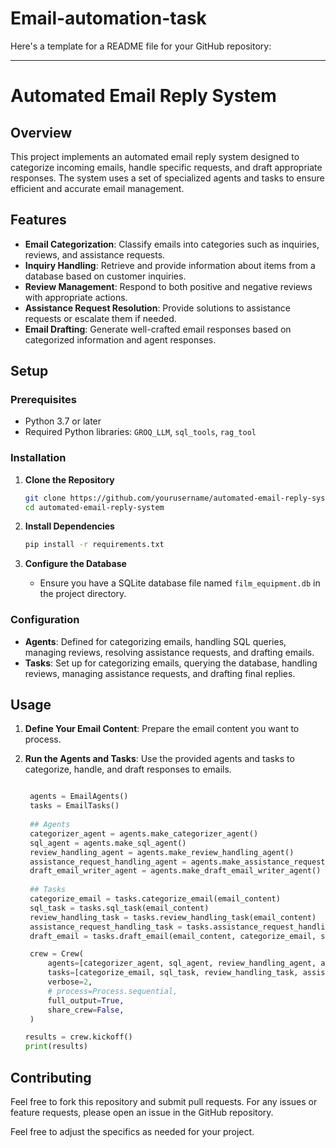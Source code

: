 # Email-automation-task
Here's a template for a README file for your GitHub repository:

---

# Automated Email Reply System

## Overview

This project implements an automated email reply system designed to categorize incoming emails, handle specific requests, and draft appropriate responses. The system uses a set of specialized agents and tasks to ensure efficient and accurate email management.

## Features

- **Email Categorization**: Classify emails into categories such as inquiries, reviews, and assistance requests.
- **Inquiry Handling**: Retrieve and provide information about items from a database based on customer inquiries.
- **Review Management**: Respond to both positive and negative reviews with appropriate actions.
- **Assistance Request Resolution**: Provide solutions to assistance requests or escalate them if needed.
- **Email Drafting**: Generate well-crafted email responses based on categorized information and agent responses.

## Setup

### Prerequisites

- Python 3.7 or later
- Required Python libraries: `GROQ_LLM`, `sql_tools`, `rag_tool`

### Installation

1. **Clone the Repository**
   ```bash
   git clone https://github.com/yourusername/automated-email-reply-system.git
   cd automated-email-reply-system
   ```

2. **Install Dependencies**
   ```bash
   pip install -r requirements.txt
   ```

3. **Configure the Database**
   - Ensure you have a SQLite database file named `film_equipment.db` in the project directory.

### Configuration

- **Agents**: Defined for categorizing emails, handling SQL queries, managing reviews, resolving assistance requests, and drafting emails.
- **Tasks**: Set up for categorizing emails, querying the database, handling reviews, managing assistance requests, and drafting final replies.

## Usage

1. **Define Your Email Content**: Prepare the email content you want to process.
2. **Run the Agents and Tasks**: Use the provided agents and tasks to categorize, handle, and draft responses to emails.

   ```python

    agents = EmailAgents()
    tasks = EmailTasks()
    
    ## Agents
    categorizer_agent = agents.make_categorizer_agent()
    sql_agent = agents.make_sql_agent()
    review_handling_agent = agents.make_review_handling_agent()
    assistance_request_handling_agent = agents.make_assistance_request_handling_agent()
    draft_email_writer_agent = agents.make_draft_email_writer_agent()
    
    ## Tasks
    categorize_email = tasks.categorize_email(email_content)
    sql_task = tasks.sql_task(email_content)
    review_handling_task = tasks.review_handling_task(email_content)
    assistance_request_handling_task = tasks.assistance_request_handling_task(email_content)
    draft_email = tasks.draft_email(email_content, categorize_email, sql_task, review_handling_task, assistance_request_handling_task)

    crew = Crew(
        agents=[categorizer_agent, sql_agent, review_handling_agent, assistance_request_handling_agent, draft_email_writer_agent],
        tasks=[categorize_email, sql_task, review_handling_task, assistance_request_handling_task, draft_email],
        verbose=2,
        # process=Process.sequential,
        full_output=True,
        share_crew=False,
    )

   results = crew.kickoff()
   print(results)
   ```

## Contributing

Feel free to fork this repository and submit pull requests. For any issues or feature requests, please open an issue in the GitHub repository.


Feel free to adjust the specifics as needed for your project.
